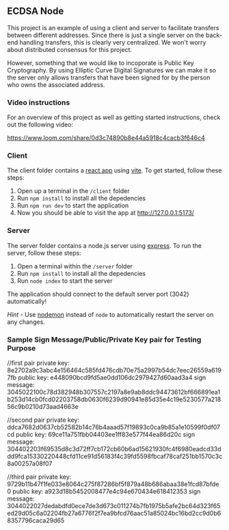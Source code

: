 ## ECDSA Node

This project is an example of using a client and server to facilitate transfers between different addresses. Since there is just a single server on the back-end handling transfers, this is clearly very centralized. We won't worry about distributed consensus for this project.

However, something that we would like to incoporate is Public Key Cryptography. By using Elliptic Curve Digital Signatures we can make it so the server only allows transfers that have been signed for by the person who owns the associated address.

### Video instructions
For an overview of this project as well as getting started instructions, check out the following video:

https://www.loom.com/share/0d3c74890b8e44a5918c4cacb3f646c4
 
### Client

The client folder contains a [react app](https://reactjs.org/) using [vite](https://vitejs.dev/). To get started, follow these steps:

1. Open up a terminal in the `/client` folder
2. Run `npm install` to install all the depedencies
3. Run `npm run dev` to start the application 
4. Now you should be able to visit the app at http://127.0.0.1:5173/

### Server

The server folder contains a node.js server using [express](https://expressjs.com/). To run the server, follow these steps:

1. Open a terminal within the `/server` folder 
2. Run `npm install` to install all the depedencies 
3. Run `node index` to start the server 

The application should connect to the default server port (3042) automatically! 

_Hint_ - Use [nodemon](https://www.npmjs.com/package/nodemon) instead of `node` to automatically restart the server on any changes.


### Sample Sign Message/Public/Private Key pair for Testing Purpose
//first pair
 private key: 8e2702a9c3abc4e156464c585fd476cdb70e75a2997b54dc7eec26559a6197fb
 public key: e448090bcd9fd5ae0dd106dc2979427d60aad3a4
 sign message: 3045022100c78d382948b307557c2197a8e9ab8ddc94473612bf666891ea1b253d14cb0fcd02203758db0630f6239d90941e85d35e4c19e5230577a21856c9b0210d73aad4663e

//second pair
 private key: ddca7682d0637cb52582b14c76b4aaad57f19893c0ca9b85a1e10599f0df07cd
 public key: 69ce11a751fbb04403ee1ff83e577f44ea86d20c
 sign message: 304402203f69535d8c3d72ff7cb172cb60b6ad15621930fc4f6980eadcd33ddd9fca15330220448cfd11ce91d56183f4c39fd5598fbcaf78caf251bb1570c3c8a00257a08f07

//third pair 
 private key: 9729b11b47f1fe033e8064c275f87286bf5f879a48b686abaa38e1fcd87bfde0
 public key: a923d18b5452008477e4c94e670434e618412353
 sign message: 3044022027dedabdfd0ece7de3d673c011274b7fb1975b5afe2bc64d323f65ed29d05c6a02204fb27a6776f2f7ea9bfcd76aac51a85024bc16bd2cc9d0b68357796caca29d65

